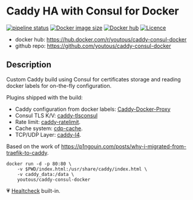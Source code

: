 # Caddy HA with Consul for Docker

[![pipeline status](https://gitlab.com/youtous/caddy-consul-docker/badges/master/pipeline.svg)](https://gitlab.com/youtous/caddy-consul-docker/-/commits/master) 
[![Docker image size](https://img.shields.io/docker/image-size/youtous/caddy-consul-docker)](https://hub.docker.com/r/youtous/caddy-consul-docker/) 
[![Docker hub](https://img.shields.io/badge/hub-youtous%2Fcaddy--consul--docker-099cec?logo=docker)](https://hub.docker.com/r/youtous/caddy-consul-docker/) 
[![Licence](https://img.shields.io/github/license/youtous/caddy-consul-docker)](https://github.com/youtous/caddy-consul-docker/blob/master/LICENSE) 

- docker hub: https://hub.docker.com/r/youtous/caddy-consul-docker
- github repo: https://github.com/youtous/caddy-consul-docker

## Description

Custom Caddy build using Consul for certificates storage and reading docker labels for on-the-fly configuration.

Plugins shipped with the build:
 - Caddy configuration from docker labels: [Caddy-Docker-Proxy](https://github.com/lucaslorentz/caddy-docker-proxy/)
 - Consul TLS K/V: [caddy-tlsconsul](https://github.com/pteich/caddy-tlsconsul)
 - Rate limit: [caddy-ratelimit](https://github.com/hundertzehn/caddy-ratelimit).
 - Cache system: [cdp-cache](https://github.com/sillygod/cdp-cache).
 - TCP/UDP Layer: [caddy-l4](https://github.com/mholt/caddy-l4).

Based on the work of https://p1ngouin.com/posts/why-i-migrated-from-traefik-to-caddy.

```
docker run -d -p 80:80 \
    -v $PWD/index.html:/usr/share/caddy/index.html \
    -v caddy_data:/data \
    youtous/caddy-consul-docker
```

:heartpulse: [Healtcheck](https://docs.docker.com/engine/reference/builder/#healthcheck) built-in.